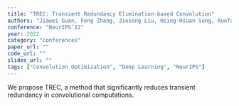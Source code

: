 ```yaml
---
title: "TREC: Transient Redundancy Elimination-based Convolution"
authors: "Jiawei Guan, Feng Zhang, Jiesong Liu, Hsing-Hsuan Sung, Ruofan Wu, Xiaoyong Du, Xipeng Shen"
conference: "NeurIPS’22"
year: 2022
category: "conferences"
paper_url: ""
code_url: ""
slides_url: ""
tags: ["Convolution Optimization", "Deep Learning", "NeurIPS"]
---
```

We propose TREC, a method that significantly reduces transient redundancy in convolutional computations.
